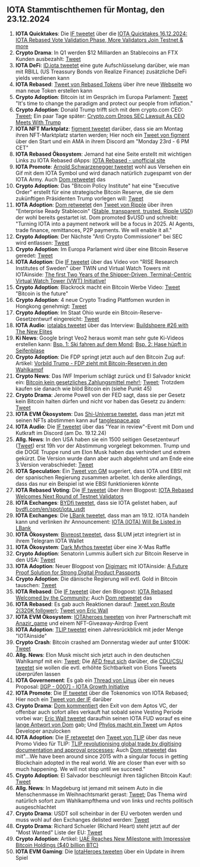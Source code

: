 ## IOTA Stammtischthemen für Montag, den 23.12.2024

1. **IOTA Quicktakes**: Die [IF tweetet](https://x.com/iota/status/1868597020207755336) über die [IOTA Quicktakes 16.12.2024: IOTA Rebased Vote Validation Phase, More Validators Join Testnet & more](https://www.youtube.com/watch?v=F_wzbCAmB9M)
2. **Crypto Drama**: In Q1 werden $12 Milliarden an Stablecoins an FTX Kunden ausbezahlt: [Tweet](https://x.com/Ashcryptoreal/status/1868723513668124761)
3. **IOTA DeFi**: [ID.iota tweetet](https://x.com/id_iota/status/1868780642047004718) eine gute Aufschlüsselung darüber, wie man mit RBILL (US Treassury Bonds von Realize Finance) zusätzliche DeFi yields verdienen kann
4. **IOTA Rebased**: [Tweet von Rebased Tokens](https://x.com/rebased_tokens/status/1868767487342657791) über ihre neue [Webseite](http://rebased-tokens.xyz/) wo man neue Token erstellen kann
5. **Crypto Adoption**: Bitcoin ist im Gespräch im Europa Parlament: [Tweet](https://x.com/BitcoinMagazine/status/1868990416701604224) "It's time to change the paradigm and protect our people from inflation."
6. **Crypto Adoption**: Donald Trump trifft sich mit dem crypto.com CEO: [Tweet](https://x.com/CryptoAvon2626/status/1868981208685945054); Ein paar Tage später: [Crypto.com Drops SEC Lawsuit As CEO Meets With Trump](https://thedefiant.io/news/regulation/crypto-com-drops-sec-lawsuit-as-ceo-meets-with-trump)
7. **IOTA NFT Marktplatz**: [figment tweetet](https://x.com/figment_nfts/status/1869035526877282637) darüber, dass sie am Montag ihren NFT-Marktplatz starten werden; Hier noch ein [Tweet von figment](https://x.com/figment_nfts/status/1870141660509704321) über den Start und ein AMA in ihrem Discord am "Monday 23rd - 6 PM CET"
8. **IOTA Rebased Ökosystem**: Jemand hat eine Seite erstellt mit wichtigen Links zu IOTA Rebased dApps: [IOTA Rebased - unofficial site](https://iotarebased.com/index2.html)
9. **IOTA Promote**: [Arnold Schwarzenegger tweetet](https://x.com/Schwarzenegger/status/1869048184640815324) wohl aus Versehen ein Gif mit dem IOTA Symbol und wird danach natürlich zugespamt von der IOTA Army. Auch [Dom retweetet](https://x.com/DomSchiener/status/1869082032439205962) das
10. **Crypto Adoption**: Das "Bitcoin Policy Institute" hat eine "Executive Order" erstellt für eine strategische Bitcoin Reserve, die sie dem zukünftigen Präsidenten Trump vorlegen will: [Tweet](https://x.com/BitcoinMagazine/status/1869102704783716684)
11. **IOTA Adoption**: [Dom retweetet](https://x.com/DomSchiener/status/1869049725997265285) den [Tweet von Ripple](https://x.com/Ripple/status/1869011382852878592) über ihren "Enterprise Ready Stablecoin" ([Stable, transparent, trusted. Ripple USD](https://ripple.com/solutions/stablecoin/)) der wohl bereits gestartet ist. Dom  promoted $vUSD und schreibt: "Turning IOTA into a payment network will be a focus in 2025. AI Agents, trade finance, remittances, P2P payments. We will enable it all."
12. **Crypto Adoption**: Der Nächste "Anti Crypto Commissioner" bei SEC wird entlassen: [Tweet](https://x.com/Vivek4real_/status/1869062059595628962)
13. **Crypto Adoption**: Im Europa Parlament wird über eine Bitcoin Reserve geredet: [Tweet](https://x.com/BitcoinMagazine/status/1868968945421853181)
14. **IOTA Adoption**: Die [IF tweetet](https://x.com/iota/status/1869324786486378537) über das Video von "RISE Research Institutes of Sweden" über TWIN und Virtual Watch Towers mit IOTAinside: [The first Two Years of the Shipper-Driven, Terminal-Centric Virtual Watch Tower (VWT) Initiative!](https://www.youtube.com/watch?v=Vxp252QP3Y8&t=2189s)
15. **Crypto Adoption**: Blackrock macht ein Bitcoin Werbe Video: [Tweet](https://x.com/WatcherGuru/status/1869134812696687015) "Bitcoin is the future"
16. **Crypto Adoption**: 4 neue Crypto Trading Plattfomen wurden in Hongkong genehmigt: [Tweet](https://x.com/BitcoinMagazine/status/1869352024036499872)
17. **Crypto Adoption**: Im Staat Ohio wurde ein Bitcoin-Reserve-Gesetzentwurf eingereicht: [Tweet](https://x.com/BTC_Archive/status/1869148527664021529)
18. **IOTA Audio**: [iotalabs tweetet](https://x.com/iotalabs_/status/1868657460875239928) über das Interview: [Buildshpere #26 with The New Elites](https://x.com/i/spaces/1OwxWNkwOpAJQ)
19. **Ki News**: Google bringt Veo2 heraus womit man sehr gute Ki-Videos erstellen kann: [Bsp. 1: Ski fahren auf dem Mond](https://x.com/noonescente/status/1869138005925265587); [Bsp. 2: Hase hüpft in Seifenblase](https://x.com/DeryaTR_/status/1869041493752852568)
20. **Crypto Adoption**: Die FDP springt jetzt auch auf den Bitcoin Zug auf: Artikel: [Vorbild Trump - FDP zieht mit Bitcoin-Reserven in den Wahlkampf](https://www.btc-echo.de/schlagzeilen/fdp-zieht-mit-bitcoin-reserven-in-den-wahlkampf-197916/?utm_content=buffer8005f&utm_medium=social&utm_source=x.com&utm_campaign=buffer)
21. **Crypto News**: Das IWF Imperium schlägt zurück und El Salvador knickt ein: [Bitcoin kein gesetzliches Zahlungsmittel mehr!](https://www.blocktrainer.de/blog/bitcoin-kein-gesetzliches-zahlungsmittel-mehr); [Tweet](https://x.com/FurkanCCTV/status/1869690582395920589); Trotzdem kaufen sie danach wie blöd Bitcoin ein (siehe Punkt 45)
22. **Crypto Drama**: Jerome Powell von der FED sagt, dass sie per Gesetz kein Bitcoin halten dürfen und nicht vor haben das Gesetz zu ändern: [Tweet](https://x.com/TheRobynHD/status/1869476416095732075)
23. **IOTA EVM Ökosystem**: Das [Shi-Universe tweetet](https://x.com/Shiuniverse/status/1869428047130066956), dass man jetzt mit seinen NFTs abstimmen kann auf [tanglespace.app](https://www.tanglespace.app/)
24. **IOTA Audio**: Die [IF tweetet](https://x.com/iota/status/1868627137403474358) über das "Year in review"-Event mit Dom und Kutkraft im Discord (am Do. 19.12.24)
25. **Allg. News**: In den USA haben sie ein 1500 seitigen Gesetzentwurf ([Tweet](https://x.com/Kristennetten/status/1869457547780141501)) erst 19h vor der Abstimmung vorgelegt bekommen. Trump und die DOGE Truppe rund um Elon Musk haben das verhindert und extrem gekürzt. Die Version wurde dann aber auch abgelehnt und am Ende eine 3.Version verabschiedet: [Tweet](https://x.com/MarioNawfal/status/1869423069430771957)
26. **IOTA Speculation**: Ein [Tweet von GM](https://x.com/GM__INV/status/1869683720510476632) sugeriert, dass IOTA und EBSI mit der spanischen Regierung zusammen arbeitet. Ich denke allerdings, dass das nur ein Beispiel ist wie EBSI funktionieren könnte
27. **IOTA Rebased Voting**: Die [IF tweetet](https://x.com/iota/status/1869699205154984400) über ihren Blogpost: [IOTA Rebased Welcomes Next Round of Testnet Validators](https://blog.iota.org/iota-rebased-validators2/)
28. **IOTA Exchanges**: [BYDfi tweetet](https://x.com/BYDFi/status/1869681374497763601), dass sie IOTA gelistet haben, auf [bydfi.com/en/spot/iota_usdt](https://www.bydfi.com/en/spot/iota_usdt)
29. **IOTA Exchanges**: Die [LBank tweetet](https://x.com/LBank_Exchange/status/1869696182806827251), dass man am 19.12. IOTA handeln kann und verlinken ihr Announcement: [IOTA (IOTA) Will Be Listed in LBank](https://support.lbank.com/hc/en-gb/articles/41375350555289-IOTA-IOTA-Will-Be-Listed-in-LBank)
30. **IOTA Ökosystem**: [Bivreost tweetet](https://x.com/bivreost/status/1869687640397639741), dass $LUM jetzt integriert ist in ihrem Telegram IOTA Wallet
31. **IOTA Ökosystem**: [Dark Mythos tweetet](https://x.com/DarkMythosIOTA/status/1869735426103124408) über eine X-Mas Raffle
32. **Crypto Adoption**: Senatorin Lummis äußert sich zur Bitcoin Reserve in den USA: [Tweet](https://x.com/Kristennetten/status/1869457547780141501)
33. **IOTA Adoption**: Neuer Blogpost von [Digimarc](https://x.com/digimarc) mit IOTAinside: [A Future Proof Solution for Strong Digital Product Passports](https://www.digimarc.com/blog/future-proof-solution-strong-digital-product-passports)
34. **Crypto Adoption**: Die dänische Regierung will evtl. Gold in Bitcoin tauschen: [Tweet](https://x.com/notrealsaylor/status/1869700862496653651)
35. **IOTA Rebased**: Die [IF tweetet](https://x.com/iota/status/1869744681162059875) über den Blogpost: [IOTA Rebased Welcomed by the Community](https://blog.iota.org/iota-rebased-welcomed-by-community/); Auch [Dom retweetet](https://x.com/DomSchiener/status/1869777835411521996) das
36. **IOTA Rebased**: Es gab auch Reaktionen darauf: [Tweet von Route 2(320K follower)](https://x.com/Route2FI/status/1869769115944288690); [Tweet von Eric Wall](https://x.com/ercwl/status/1869867502198763558)
37. **IOTA EVM Ökosystem**: [IOTAheroes tweeten](https://x.com/IotaHeroes/status/1869774704501817703) von ihrer Partnerschaft mit [Anazir_game](https://x.com/Anazir_game) und einem NFT-Giveaway-Airdrop Event
38. **IOTA Adoption**: [TLIP tweetet](https://x.com/TLIP_io/status/1869771191939994105) einen Jahresrückblick mit jeder Menge "IOTAinside"
39. **Crypto Crash**: Bitcoin crashed am Donnerstag wieder auf unter $100K: [Tweet](https://x.com/AltcoinDailyio/status/1869832104735084957)
40. **Allg. News**: Elon Musk mischt sich jetzt auch in den deutschen Wahlkampf mit ein: [Tweet](https://x.com/elonmusk/status/1869986946031988780); Die [AFD freut sich](https://x.com/AfD/status/1870051089594364400) darüber, die [CDU/CSU tweetet](https://x.com/CDU_CSU_EP/status/1870585591160598732) sie wollen die evtl. erhöhte Sichtbarkeit von Elons Tweets überprüfen lassen
41. **IOTA Governement**: Es gab ein [Thread von Linus](https://x.com/LinusNaumann/status/1870067321601151108) über ein neues Proposal: [[IGP - 0007] - IOTA Growth Initiative](https://govern.iota.org/t/igp-0007-iota-growth-initiative/1780)
42. **IOTA Promote**: Die [IF tweetet](https://govern.iota.org/t/igp-0007-iota-growth-initiative/1780) über die Tokenomics von IOTA Rebased; Hier noch ein [Tweet von der IF](https://x.com/iota/status/1870106902333419626) darüber
43. **Crypto Drama**: [Dom kommentiert](https://x.com/DomSchiener/status/1870174922578043318) den Exit von dem Aptos VC, der offenbar auch sofort alles verkauft hat sobald seine Vesting Periode vorbei war; [Eric Wall tweetet](https://x.com/ercwl/status/1870185426067083360) daraufhin seinen IOTA FUD worauf es eine [lange Antwort von Dom](https://x.com/DomSchiener/status/1870351897892094214) gab; Und [Phylos macht ein Tweet](https://x.com/PhyloIota/status/1870298965448769906) um Aptos Developer anzulocken
44. **IOTA Adoption**: Die [IF retweetet](https://x.com/iota/status/1870165098842517914) den [Tweet von TLIP](https://x.com/TLIP_io/status/1870160446625357858) über das neue Promo Video für TLIP: [TLIP revolutionising global trade by digitising documentation and approval processes](https://www.youtube.com/watch?v=TW3HtMXOzJA); Auch [Dom retweetet](https://x.com/DomSchiener/status/1870175742593544691) das mit"...We have been around since 2015 with a singular focus in getting Blockchain adopted in the real world. We are closer than ever with so much happening. We will not stop until we succeed."
45. **Crypto Adoption**: El Salvador beschleunigt ihren täglichen Bitcoin Kauf: [Tweet](https://x.com/BitcoinMagazine/status/1870207089018064920)
46. **Allg. News**: In Magdeburg ist jemand mit seinem Auto in die Menschenmasse im Weihnachtsmarkt gerast: [Tweet](https://x.com/CollinRugg/status/1870187310840459544); Das Thema wird natürlich sofort zum Wahlkampfthema und von links und rechts politisch ausgeschlachtet
47. **Crypto Drama**: USDT soll scheinbar in der EU verboten werden und muss wohl auf den Exchanges delisted werden: [Tweet](https://x.com/blckchaindaily/status/1870170177158918552)
48. **Crypto Drama**: Richard Schueler (Richard Heart) steht jetzt auf der "Most Wanted" Liste der EU: [Tweet](https://x.com/WhaleFUD/status/1870584254293565787)
49. **Crypto Adoption**: Artikel: [UAE Reaches New Milestone with Impressive Bitcoin Holdings ($40 billion BTC)](https://cryptodnes.bg/en/uae-reaches-new-milestone-with-impressive-bitcoin-holdings/)
50. **IOTA EVM Gaming**: Die [IotaHeroes tweeten](https://x.com/IotaHeroes/status/1870813611129528730) über ein Update in ihrem Spiel
